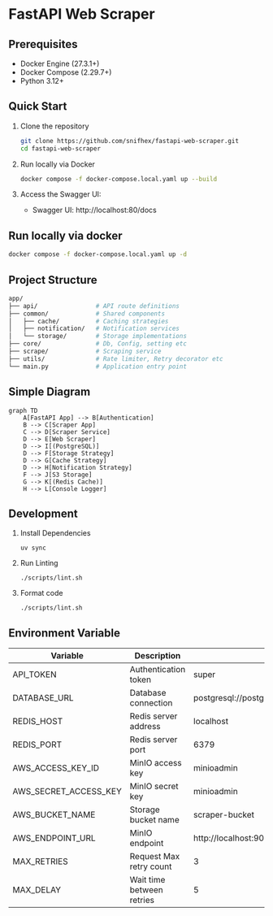 # FastAPI Web Scraper


## Prerequisites

- Docker Engine (27.3.1+)
- Docker Compose (2.29.7+)
- Python 3.12+

## Quick Start

1. Clone the repository
   ```bash
   git clone https://github.com/snifhex/fastapi-web-scraper.git
   cd fastapi-web-scraper
   ```

2. Run locally via Docker
   ```bash
   docker compose -f docker-compose.local.yaml up --build
   ```

3. Access the Swagger UI:
   - Swagger UI: http://localhost:80/docs

## Run locally via docker 

  ```bash
  docker compose -f docker-compose.local.yaml up -d
  ```

## Project Structure

```bash
app/
├── api/                # API route definitions
├── common/             # Shared components
│   ├── cache/          # Caching strategies
│   ├── notification/   # Notification services
│   └── storage/        # Storage implementations
├── core/               # Db, Config, setting etc 
├── scrape/             # Scraping service
├── utils/              # Rate limiter, Retry decorator etc
└── main.py             # Application entry point
```

## Simple Diagram
```mermaid
graph TD
    A[FastAPI App] --> B[Authentication]
    B --> C[Scraper App]
    C --> D[Scraper Service]
    D --> E[Web Scraper]
    D --> I[(PostgreSQL)]
    D --> F[Storage Strategy]
    D --> G[Cache Strategy]
    D --> H[Notification Strategy]
    F --> J[S3 Storage]
    G --> K[(Redis Cache)]
    H --> L[Console Logger]
```

## Development

1. Install Dependencies
    ```
    uv sync
    ```
2. Run Linting
    ```
    ./scripts/lint.sh
    ```
3. Format code
    ```
    ./scripts/lint.sh
    ```

## Environment Variable

| Variable | Description | Default | 
|----------|-------------|---------|
| API_TOKEN | Authentication token | super |
| DATABASE_URL | Database connection | postgresql://postgres:password@localhost:5432/scraped |
| REDIS_HOST | Redis server address | localhost |
| REDIS_PORT | Redis server port | 6379 |
| AWS_ACCESS_KEY_ID | MinIO access key | minioadmin |
| AWS_SECRET_ACCESS_KEY | MinIO secret key | minioadmin |
| AWS_BUCKET_NAME | Storage bucket name | scraper-bucket |
| AWS_ENDPOINT_URL | MinIO endpoint | http://localhost:9000 |
| MAX_RETRIES | Request Max retry count | 3 | 
| MAX_DELAY | Wait time between retries | 5 | 
